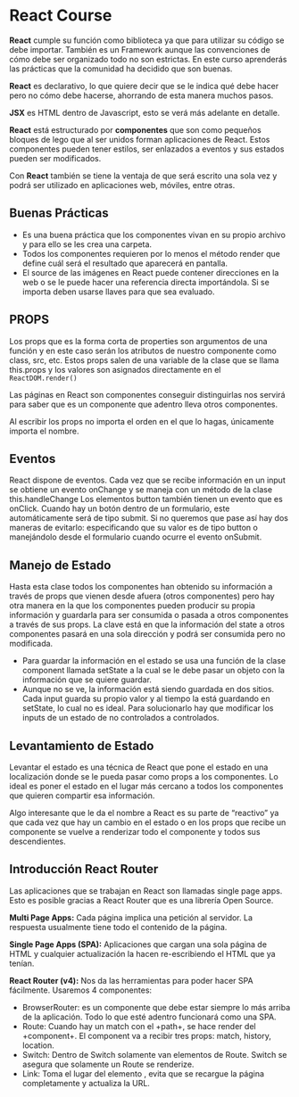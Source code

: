 # React Course

**React** cumple su función como biblioteca ya que para utilizar su código se debe importar. También es un Framework aunque las convenciones de cómo debe ser organizado todo no son estrictas.
En este curso aprenderás las prácticas que la comunidad ha decidido que son buenas.

**React** es declarativo, lo que quiere decir que se le indica qué debe hacer pero no cómo debe hacerse, ahorrando de esta manera muchos pasos.

**JSX** es HTML dentro de Javascript, esto se verá más adelante en detalle.

**React** está estructurado por **componentes** que son como pequeños bloques de lego que al ser unidos forman aplicaciones de React. Estos componentes pueden tener estilos, ser enlazados a eventos y sus estados pueden ser modificados.

Con **React** también se tiene la ventaja de que será escrito una sola vez y podrá ser utilizado en aplicaciones web, móviles, entre otras.

## Buenas Prácticas

- Es una buena práctica que los componentes vivan en su propio archivo y para ello se les crea una carpeta.
- Todos los componentes requieren por lo menos el método render que define cuál será el resultado que aparecerá en pantalla.
- El source de las imágenes en React puede contener direcciones en la web o se le puede hacer una referencia directa importándola. Si se importa deben usarse llaves para que sea evaluado.

## PROPS

Los props que es la forma corta de properties son argumentos de una función y en este caso serán los atributos de nuestro componente como class, src, etc.
Estos props salen de una variable de la clase que se llama this.props y los valores son asignados directamente en el `ReactDOM.render()`

Las páginas en React son componentes conseguir distinguirlas nos servirá para saber que es un componente que adentro lleva otros componentes.

Al escribir los props no importa el orden en el que lo hagas, únicamente importa el nombre.

## Eventos

React dispone de eventos. Cada vez que se recibe información en un input se obtiene un evento onChange y se maneja con un método de la clase this.handleChange
Los elementos button también tienen un evento que es onClick.
Cuando hay un botón dentro de un formulario, este automáticamente será de tipo submit. Si no queremos que pase así hay dos maneras de evitarlo: especificando que su valor es de tipo button o manejándolo desde el formulario cuando ocurre el evento onSubmit.

## Manejo de Estado

Hasta esta clase todos los componentes han obtenido su información a través de props que vienen desde afuera (otros componentes) pero hay otra manera en la que los componentes pueden producir su propia información y guardarla para ser consumida o pasada a otros componentes a través de sus props. La clave está en que la información del state a otros componentes pasará en una sola dirección y podrá ser consumida pero no modificada.

- Para guardar la información en el estado se usa una función de la clase component llamada setState a la cual se le debe pasar un objeto con la información que se quiere guardar.
- Aunque no se ve, la información está siendo guardada en dos sitios. Cada input guarda su propio valor y al tiempo la está guardando en setState, lo cual no es ideal. Para solucionarlo hay que modificar los inputs de un estado de no controlados a controlados.

## Levantamiento de Estado

Levantar el estado es una técnica de React que pone el estado en una localización donde se le pueda pasar como props a los componentes. Lo ideal es poner el estado en el lugar más cercano a todos los componentes que quieren compartir esa información.

Algo interesante que le da el nombre a React es su parte de “reactivo” ya que cada vez que hay un cambio en el estado o en los props que recibe un componente se vuelve a renderizar todo el componente y todos sus descendientes.

## Introducción React Router

Las aplicaciones que se trabajan en React son llamadas single page apps. Esto es posible gracias a React Router que es una librería Open Source.

**Multi Page Apps:** Cada página implica una petición al servidor. La respuesta usualmente tiene todo el contenido de la página.

**Single Page Apps (SPA):** Aplicaciones que cargan una sola página de HTML y cualquier actualización la hacen re-escribiendo el HTML que ya tenían.

**React Router (v4):** Nos da las herramientas para poder hacer SPA fácilmente. Usaremos 4 componentes:

- BrowserRouter: es un componente que debe estar siempre lo más arriba de la aplicación. Todo lo que esté adentro funcionará como una SPA.
- Route: Cuando hay un match con el +path+, se hace render del +component+. El component va a recibir tres props: match, history, location.
- Switch: Dentro de Switch solamente van elementos de Route. Switch se asegura que solamente un Route se renderize.
- Link: Toma el lugar del elemento <a>, evita que se recargue la página completamente y actualiza la URL.
